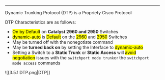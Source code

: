 
---
Dynamic Trunking Protocol (DTP) is a Propriety Cisco Protocol

DTP Characteristics are as follows:
- <mark class="hltr-pink">On by Default</mark> on **Catalyst 2960 and 2950** Switches
- <mark class="hltr-pink">dynamic-auto</mark> is <mark class="hltr-blue">Default</mark> on the <mark class="hltr-orange">2960</mark> and <mark class="hltr-orange">2950</mark> Switches
- May be turned off with the nonegotiate command
- May be **turned back on** by setting the Interface to <mark class="hltr-pink">dynamic-auto</mark>
- Setting a Switch to a **Static Trunk** or **Static Access** will <mark class="hltr-pink">avoid negotiation</mark> issues with the `switchport mode trunk`or the `switchport mode access` commands

![[3.5.1 DTP.png|DTP]]